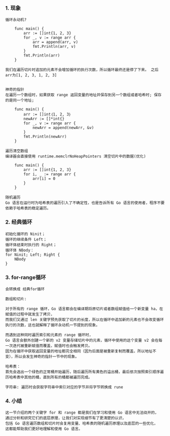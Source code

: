 

### 1. 现象

    循环永动机?

```
    func main() {
        arr := []int{1, 2, 3}
        for _, v := range arr {
            arr = append(arr, v)
            fmt.Println(arr, v)
        }
        fmt.Println(arr)
    }
```
    我们在遍历切片时追加的元素不会增加循环的执行次数，所以循环最终还是停了下来。 之后arr为[1, 2, 3, 1, 2, 3]


    神奇的指针
    在遍历一个数组时，如果获取 range 返回变量的地址并保存到另一个数组或者哈希时; 保存的是同一个地址;

```
    func main() {
        arr := []int｛1, 2, 3｝
        newArr := []*int{}
        for _, v := range arr {
            newArr = append(newArr, &v)
        }
        fmt.Println(newArr)
    }
```

    遍历清空数组
    编译器会直接使用 runtime.memclrNoHeapPointers 清空切片中的数据(优化)
```
    func main() {
	    arr := []int{1, 2, 3}
	    for i, _ := range arr {
	    	arr[i] = 0
	    }
    }
```

    随机遍历
    Go 语言在运行时为哈希表的遍历引入了不确定性，也是告诉所有 Go 语言的使用者，程序不要依赖于哈希表的稳定遍历。


### 2. 经典循环
    初始化循环的 Ninit；
    循环的继续条件 Left；
    循环体结束时执行的 Right；
    循环体 NBody：
    for Ninit; Left; Right {
        NBody
    }

### 3. for-range循环
    会转换成 经典for循环

    数组和切片: 

    对于所有的 range 循环，Go 语言都会在编译期将原切片或者数组赋值给一个新变量 ha，在赋值的过程中就发生了拷贝，
    而我们又通过 len 关键字预先获取了切片的长度，所以在循环中追加新的元素也不会改变循环执行的次数，这也就解释了循环永动机一节提到的现象。

    而遇到这种同时遍历索引和元素的 range 循环时，
    Go 语言会额外创建一个新的 v2 变量存储切片中的元素，循环中使用的这个变量 v2 会在每一次迭代被重新赋值而覆盖，赋值时也会触发拷贝。
    因为在循环中获取返回变量的地址都完全相同（因为后面是被重新复制而覆盖，所以地址不变），所以会发生神奇的指针一节中的现象。

    哈希表：
    首先会选出一个绿色的正常桶开始遍历，随后遍历所有黄色的溢出桶，最后依次按照索引顺序遍历哈希表中其他的桶，直到所有的桶都被遍历完成。

    字符串: 遍历时会获取字符串中索引对应的字节并将字节转换成 rune
    
### 4. 小结
    这一节介绍的两个关键字 for 和 range 都是我们在学习和使用 Go 语言中无法绕开的，
    通过分析和研究它们的底层原理，让我们对实现细节有了更清楚的认识，
    包括 Go 语言遍历数组和切片时会复用变量、哈希表的随机遍历原理以及底层的一些优化，
    这都能帮助我们更好地理解和使用 Go 语言。
